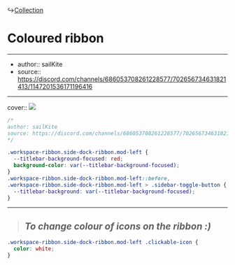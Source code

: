 ↪[Collection](Collection.md)

# Coloured ribbon

---

- author:: sailKite
- source:: https://discord.com/channels/686053708261228577/702656734631821413/1147201536171196416

---

cover:: ![](https://i.imgur.com/fTqcg5Y.png)

```css
/*
author: sailKite
source: https://discord.com/channels/686053708261228577/702656734631821413/1147201536171196416
*/

.workspace-ribbon.side-dock-ribbon.mod-left {
  --titlebar-background-focused: red;
  background-color: var(--titlebar-background-focused);
}
.workspace-ribbon.side-dock-ribbon.mod-left::before,
.workspace-ribbon.side-dock-ribbon.mod-left > .sidebar-toggle-button {
  --titlebar-background: var(--titlebar-background-focused);
}
```

---

> ## _To change colour of icons on the ribbon :)_

```css
.workspace-ribbon.side-dock-ribbon.mod-left .clickable-icon {
  color: white;
}
```
